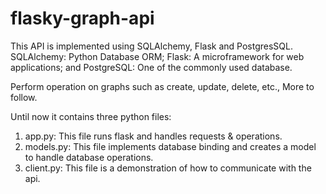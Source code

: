 # flasky-graph-api
This API is implemented using SQLAlchemy, Flask and PostgresSQL.
SQLAlchemy: Python Database ORM;
Flask: A microframework for web applications; and
PostgreSQL: One of the commonly used database.

Perform operation on graphs such as create, update, delete, etc., More to follow.

Until now it contains three python files:
1. app.py: This file runs flask and handles requests & operations.
2. models.py: This file implements database binding and creates a model to handle database operations.
3. client.py: This file is a demonstration of how to communicate with the api.
